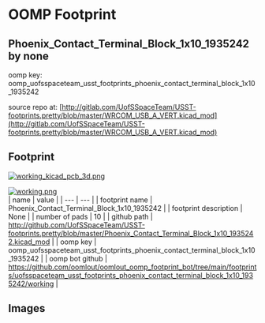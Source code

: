 # OOMP Footprint  
## Phoenix_Contact_Terminal_Block_1x10_1935242  by none  
  
oomp key: oomp_uofsspaceteam_usst_footprints_phoenix_contact_terminal_block_1x10_1935242  
  
source repo at: [http://gitlab.com/UofSSpaceTeam/USST-footprints.pretty/blob/master/WRCOM_USB_A_VERT.kicad_mod](http://gitlab.com/UofSSpaceTeam/USST-footprints.pretty/blob/master/WRCOM_USB_A_VERT.kicad_mod)  
## Footprint  
  
[![working_kicad_pcb_3d.png](working_kicad_pcb_3d_600.png)](working_kicad_pcb_3d.png)  
  
[![working.png](working_600.png)](working.png)  
| name | value | 
| --- | --- | 
| footprint name | Phoenix_Contact_Terminal_Block_1x10_1935242 | 
| footprint description | None | 
| number of pads | 10 | 
| github path | http://github.com/UofSSpaceTeam/USST-footprints.pretty/blob/master/Phoenix_Contact_Terminal_Block_1x10_1935242.kicad_mod | 
| oomp key | oomp_uofsspaceteam_usst_footprints_phoenix_contact_terminal_block_1x10_1935242 | 
| oomp bot github | https://github.com/oomlout/oomlout_oomp_footprint_bot/tree/main/footprints/uofsspaceteam_usst_footprints_phoenix_contact_terminal_block_1x10_1935242/working | 
## Images  
